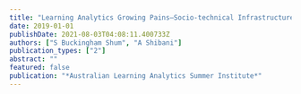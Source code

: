 ```yaml
---
title: "Learning Analytics Growing Pains–Socio-technical Infrastructure Changes as LA Tools Mature"
date: 2019-01-01
publishDate: 2021-08-03T04:08:11.400733Z
authors: ["S Buckingham Shum", "A Shibani"]
publication_types: ["2"]
abstract: ""
featured: false
publication: "*Australian Learning Analytics Summer Institute*"
---
```


